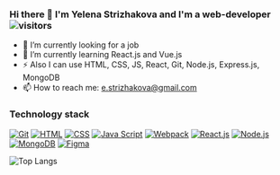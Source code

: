 ### Hi there 👋 I'm Yelena Strizhakova and I'm a web-developer ![visitors](https://visitor-badge.laobi.icu/badge?page_id=Kalibryyy.news-explorer-frontend)
- 🔭 I’m currently looking for a job
- 🌱 I’m currently learning React.js and Vue.js 
- ⚡ Also I can use HTML, CSS, JS, React, Git, Node.js, Express.js, MongoDB
- 📫 How to reach me: e.strizhakova@gmail.com

### Technology stack
[![Git](https://shields.io/badge/-Git-f0efe7?logo=git&style=for-the-badge)](https://git-scm.com/)
[![HTML](https://shields.io/badge/-HTML5-E34F26?logo=html5&style=for-the-badge&logoColor=fff)](https://html5book.ru/html-html5/)
[![CSS](https://shields.io/badge/-CSS3-1572B6?logo=css3&style=for-the-badge&logoColor=fff)](https://html5book.ru/osnovy-css/)
[![Java Script](https://shields.io/badge/-Java_Script-F7DF1E?logo=javascript&style=for-the-badge&logoColor=222)](https://learn.javascript.ru/)
[![Webpack](https://shields.io/badge/-Webpack-2b3a42?logo=webpack&style=for-the-badge)](https://webpack.js.org/)
[![React.js](https://shields.io/badge/-React-282c34?logo=react&style=for-the-badge)](https://reactjs.org/)
[![Node.js](https://shields.io/badge/-Node-333?logo=node.js&style=for-the-badge)](https://nodejs.org/en/)
[![MongoDB](https://shields.io/badge/-MongoDB-f9fbfa?logo=MongoDB&style=for-the-badge)](https://www.mongodb.com/)
[![Figma](https://shields.io/badge/-Figma-F24E1E?logo=figma&style=for-the-badge&logoColor=fff)](https://www.figma.com/)

![Top Langs](https://github-readme-stats.vercel.app/api/top-langs/?username=Kalibryyy&hide=TeX&layout=compact)
